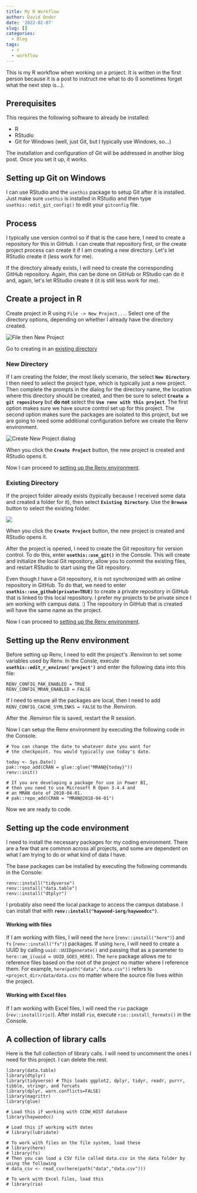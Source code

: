 ```yaml
---
title: My R Workflow
author: David Onder
date: '2022-02-07'
slug: []
categories:
  - Blog
tags:
  - r
  - workflow
---
```


This is my R workflow when working on a project. It is written in the first
person because it is a post to instruct me what to do (I sometimes forget
what the next step is...).

## Prerequisites

This requires the following software to already be installed:

- R
- RStudio
- Git for Windows (well, just Git, but I typically use Windows, so...)

The installation and configuration of Git will be addressed in another blog post.
Once you set it up, it works.

## Setting up Git on Windows

I can use RStudio and the `usethis` package to setup Git after it is installed.
Just make sure `usethis` is installed in RStudio and then type 
`usethis::edit_git_config()` to edit your `gitconfig` file.

## Process

I typically use version control so if that is the case here, I need to create a 
repository for this in GitHub. I can create that repository first, or the create 
project process can create it if I am creating a new directory. Let's let RStudio 
create it (less work for me).

If the directory already exists, I will need to create the corresponding 
GitHub repository. Again, this can be done on GitHub or RStudio can do it and, 
again, let's let RStudio create it (it is still less work for me).

## Create a project in R

Create project in R using `File -> New Project...`. Select one of the directory
options, depending on whether I already have the directory created.

![File then New Project](images/R-File--New-Project.png)

Go to creating in an [existing directory](#existing-directory)
### New Directory

If I am creating the folder, the most likely scenario, the select __`New Directory`__. 
I then need to select the project type, which is typically just a new project. 
Then complete the prompts in the dialog for the directory name, the location where 
this directory should be created, and then be sure to select 
__`Create a git repository`__ but __do not__ select the 
__`Use renv with this project`__. The first option makes sure we have source 
control set up for this project. The second option makes sure the packages are
isolated to this project, but we are going to need some additional configuration
before we create the Renv environment.

![Create New Project dialog](images/R-Create-New-Project.png)

When you click the __`Create Project`__ button, the new project is created and
RStudio opens it. 

Now I can proceed to [setting up the Renv environment](#setting-up-the-renv-environment).

### Existing Directory

If the project folder already exists (typically because I received some data and
created a folder for it), then select __`Existing Directory`__. Use the 
__`Browse`__ button to select the existing folder. 

![](images/R-Create-Project-from-Existing-Directory.png)

When you click the __`Create Project`__ button, the new project is created and
RStudio opens it. 

After the project is opened, I need to create the Git repository for
version control. To do this, enter __`usethis::use_git()`__ in the Console. This 
will create and initialize the local Git repository, allow you to commit the 
existing files, and restart RStudio to start using the Git repository.

Even though I have a Git repository, it is not synchronized with an online
repository in GitHub. To do that, we need to enter 
__`usethis::use_github(private=TRUE)`__ to create a private repository in GitHub
that is linked to this local repository. I prefer my projects to be private
since I am working with campus data. :) The repository in GitHub that is created
will have the same name as the project.

Now I can proceed to [setting up the Renv environment](#setting-up-the-renv-environment).

## Setting up the Renv environment

Before setting up Renv, I need to edit the project's .Renviron to set some 
variables used by Renv. In the Consle, execute 
__`usethis::edit_r_environ('project')`__ and enter the following data into this
file:

```
RENV_CONFIG_PAK_ENABLED = TRUE
RENV_CONFIG_MRAN_ENABLED = FALSE
```

If I need to ensure all the packages are local, then I need to add `RENV_CONFIG_CACHE_SYMLINKS = FALSE` to the .Renviron. 

After the .Renviron file is saved, restart the R session.

Now I can setup the Renv environment by executing the following code in the 
Console.

```
# You can change the date to whatever date you want for
# the checkpoint. You would typically use today's date.

today <- Sys.Date()
pak::repo_add(CRAN = glue::glue("MRAN@{today}"))
renv::init()

# If you are developing a package for use in Power BI,
# then you need to use Microsoft R Open 3.4.4 and 
# an MRAN date of 2018-04-01.
# pak::repo_add(CRAN = "MRAN@2018-04-01")
```

Now we are ready to code.

## Setting up the code environment

I need to install the necessary packages for my coding environment. There are 
a few that are common across all projects, and some are dependent on what I
am trying to do or what kind of data I have.

The base packages can be installed by executing the following commands in the
Console:

```
renv::install("tidyverse")
renv::install("data.table")
renv::install("dtplyr")
```

I probably also need the local package to access the campus database. I can 
install that with __`renv::install("haywood-ierg/haywoodcc")`__. 

#### Working with files

If I am working with files, I will need the `here` (`renv::install("here")`)
and `fs` (`renv::install("fs")`) packages. If using `here`, I will need to 
create a UUID by calling `uuid::UUIDgenerate()` and passing that as a 
parameter to `here::am_i(uuid = UUID_GOES_HERE)`. The `here` package allows me
to reference files based on the root of the project no matter where I 
reference them. For example, `here(path("data","data.csv"))` refers to 
`<project_dir>/data/data.csv` no matter where the source file lives within the
project.

#### Working with Excel files

If I am working with Excel files, I will need the `rio` package 
(`rev::install(rio)`). After install `rio`, execute `rio::install_formats()` in
the Console. 

## A collection of library calls

Here is the full collection of library calls. I will need to uncomment the 
ones I need for this project. I can delete the rest.

```
library(data.table)
library(dtplyr)
library(tidyverse) # This loads ggplot2, dplyr, tidyr, readr, purrr, tibble, stringr, and forcats 
library(dplyr, warn.conflicts=FALSE)
library(magrittr)
library(glue)

# Load this if working with CCDW_HIST database
library(haywoodcc)

# Load this if working with dates
# library(lubridate)

# To work with files on the file system, load these
# library(here)
# library(fs)
# Then you can load a CSV file called data.csv in the data folder by using the following
# data_csv <- read_csv(here(path("data","data.csv")))

# To work with Excel files, load this
# library(rio)
```
